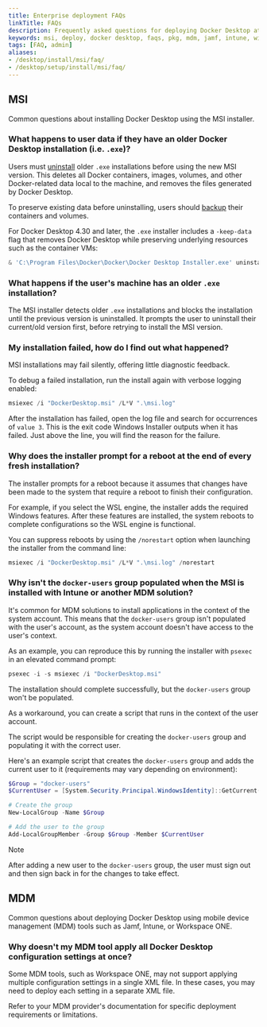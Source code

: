 ```yaml
---
title: Enterprise deployment FAQs
linkTitle: FAQs
description: Frequently asked questions for deploying Docker Desktop at scale
keywords: msi, deploy, docker desktop, faqs, pkg, mdm, jamf, intune, windows, mac, enterprise, admin
tags: [FAQ, admin]
aliases:
- /desktop/install/msi/faq/
- /desktop/setup/install/msi/faq/
---
```


## MSI

Common questions about installing Docker Desktop using the MSI installer.

### What happens to user data if they have an older Docker Desktop installation (i.e. `.exe`)?

Users must [uninstall](/manuals/desktop/uninstall.md) older `.exe` installations before using the new MSI version. This deletes all Docker containers, images, volumes, and other Docker-related data local to the machine, and removes the files generated by Docker Desktop. 

To preserve existing data before uninstalling, users should [backup](/manuals/desktop/settings-and-maintenance/backup-and-restore.md) their containers and volumes.

For Docker Desktop 4.30 and later, the `.exe` installer includes a `-keep-data` flag that removes Docker Desktop while preserving underlying resources such as the container VMs:

```powershell
& 'C:\Program Files\Docker\Docker\Docker Desktop Installer.exe' uninstall -keep-data
```

### What happens if the user's machine has an older `.exe` installation?

The MSI installer detects older `.exe` installations and blocks the installation until the previous version is uninstalled. It prompts the user to uninstall their current/old version first, before retrying to install the MSI version.

### My installation failed, how do I find out what happened?

MSI installations may fail silently, offering little diagnostic feedback.

To debug a failed installation, run the install again with verbose logging enabled:

```powershell
msiexec /i "DockerDesktop.msi" /L*V ".\msi.log"
```

After the installation has failed, open the log file and search for occurrences of `value 3`. This is the exit code Windows Installer outputs when it has failed. Just above the line, you will find the reason for the failure.

### Why does the installer prompt for a reboot at the end of every fresh installation?

The installer prompts for a reboot because it assumes that changes have been made to the system that require a reboot to finish their configuration.

For example, if you select the WSL engine, the installer adds the required Windows features. After these features are installed, the system reboots to complete configurations so the WSL engine is functional.

You can suppress reboots by using the `/norestart` option when launching the installer from the command line:

```powershell
msiexec /i "DockerDesktop.msi" /L*V ".\msi.log" /norestart
```

### Why isn't the `docker-users` group populated when the MSI is installed with Intune or another MDM solution?

It's common for MDM solutions to install applications in the context of the system account. This means that the `docker-users` group isn't populated with the user's account, as the system account doesn't have access to the user's context.

As an example, you can reproduce this by running the installer with `psexec` in an elevated command prompt:

```powershell
psexec -i -s msiexec /i "DockerDesktop.msi"
```
The installation should complete successfully, but the `docker-users` group won't be populated.

As a workaround, you can create a script that runs in the context of the user account. 

The script would be responsible for creating the `docker-users` group and populating it with the correct user.

Here's an example script that creates the `docker-users` group and adds the current user to it (requirements may vary depending on environment):

```powershell
$Group = "docker-users"
$CurrentUser = [System.Security.Principal.WindowsIdentity]::GetCurrent().Name

# Create the group
New-LocalGroup -Name $Group

# Add the user to the group
Add-LocalGroupMember -Group $Group -Member $CurrentUser
```

> [!NOTE]
>
> After adding a new user to the `docker-users` group, the user must sign out and then sign back in for the changes to take effect.

## MDM

Common questions about deploying Docker Desktop using mobile device management
(MDM) tools such as Jamf, Intune, or Workspace ONE.

### Why doesn't my MDM tool apply all Docker Desktop configuration settings at once?

Some MDM tools, such as Workspace ONE, may not support applying multiple
configuration settings in a single XML file. In these cases, you may need to
deploy each setting in a separate XML file.

Refer to your MDM provider's documentation for specific deployment
requirements or limitations.